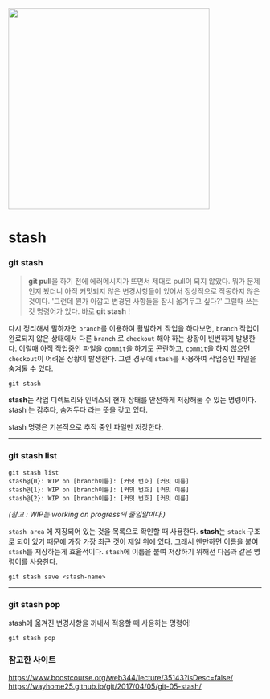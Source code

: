 <image src="https://velog.velcdn.com/cloudflare/hippohami/763f57f5-5b66-4a2f-a117-79e603de2967/git.png" width=400>

# stash

### git stash

> **git pull**을 하기 전에 에러메시지가 뜨면서 제대로 pull이 되지 않았다. 뭐가 문제인지 봤더니 아직 커밋되지 않은 변경사항들이 있어서 정상적으로 작동하지 않은 것이다. '그런데 뭔가 아깝고 변경된 사항들을 잠시 옮겨두고 싶다?' 그럴때 쓰는 깃 명령어가 있다. 바로 **git stash** !

다시 정리해서 말하자면 `branch`를 이용하여 활발하게 작업을 하다보면, `branch` 작업이 완료되지 않은 상태에서 다른 `branch` 로 `checkout` 해야 하는 상황이 빈번하게 발생한다. 이럴때 아직 작업중인 파일을 `commit`을 하기도 곤란하고, `commit`을 하지 않으면 `checkout`이 어려운 상황이 발생한다.
그런 경우에 `stash`를 사용하여 작업중인 파일을 숨겨둘 수 있다.

```
git stash
```

**stash**는 작업 디렉토리와 인덱스의 현재 상태를 안전하게 저장해둘 수 있는 명령이다.
stash 는 감추다, 숨겨두다 라는 뜻을 갖고 있다.

stash 명령은 기본적으로 추적 중인 파일만 저장한다.

---

### git stash list

```
git stash list
stash@{0}: WIP on [branch이름]: [커밋 번호] [커밋 이름]
stash@{1}: WIP on [branch이름]: [커밋 번호] [커밋 이름]
stash@{2}: WIP on [branch이름]: [커밋 번호] [커밋 이름]
```

_(참고 : WIP는 working on progress의 줄임말이다.)_

`stash area` 에 저장되어 있는 것을 목록으로 확인할 때 사용한다.
**stash**는 `stack` 구조로 되어 있기 때문에 가장 가장 최근 것이 제일 위에 있다. 그래서 왠만하면 이름을 붙여 `stash`를 저장하는게 효율적이다.
`stash`에 이름을 붙여 저장하기 위해선 다음과 같은 명령어를 사용한다.

```
git stash save <stash-name>
```

---

### git stash pop

stash에 옮겨진 변경사항을 꺼내서 적용할 때 사용하는 명령어!

```
git stash pop
```

### 참고한 사이트

https://www.boostcourse.org/web344/lecture/35143?isDesc=false/
https://wayhome25.github.io/git/2017/04/05/git-05-stash/
